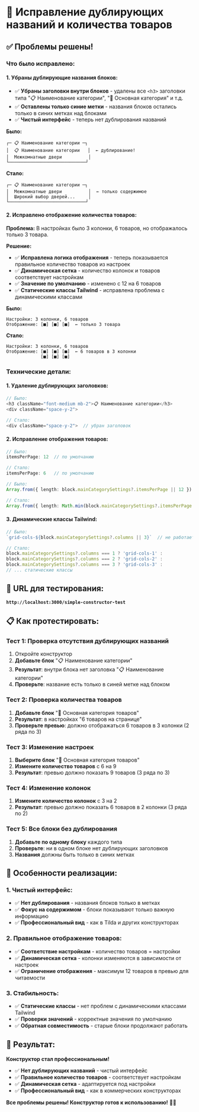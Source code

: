 # 🔧 Исправление дублирующих названий и количества товаров

## ✅ **Проблемы решены!**

### **Что было исправлено:**

#### **1. Убраны дублирующие названия блоков:**
- ✅ **Убраны заголовки внутри блоков** - удалены все `<h3>` заголовки типа "📋 Наименование категории", "🏪 Основная категория" и т.д.
- ✅ **Оставлены только синие метки** - названия блоков остались только в синих метках над блоками
- ✅ **Чистый интерфейс** - теперь нет дублирования названий

**Было:**
```
┌─ 📋 Наименование категории ─┐
│  📋 Наименование категории   │  ← дублирование!
│  Межкомнатные двери          │
└─────────────────────────────┘
```

**Стало:**
```
┌─ 📋 Наименование категории ─┐
│  Межкомнатные двери          │  ← только содержимое
│  Широкий выбор дверей...     │
└─────────────────────────────┘
```

#### **2. Исправлено отображение количества товаров:**

**Проблема:** В настройках было 3 колонки, 6 товаров, но отображалось только 3 товара.

**Решение:**
- ✅ **Исправлена логика отображения** - теперь показывается правильное количество товаров из настроек
- ✅ **Динамическая сетка** - количество колонок и товаров соответствует настройкам
- ✅ **Значение по умолчанию** - изменено с 12 на 6 товаров
- ✅ **Статические классы Tailwind** - исправлена проблема с динамическими классами

**Было:**
```
Настройки: 3 колонки, 6 товаров
Отображение: [■] [■] [■]  ← только 3 товара
```

**Стало:**
```
Настройки: 3 колонки, 6 товаров  
Отображение: [■] [■] [■]  ← 6 товаров в 3 колонки
             [■] [■] [■]
```

### **Технические детали:**

#### **1. Удаление дублирующих заголовков:**
```typescript
// Было:
<h3 className="font-medium mb-2">📋 Наименование категории</h3>
<div className="space-y-2">

// Стало:
<div className="space-y-2">  // убран заголовок
```

#### **2. Исправление отображения товаров:**
```typescript
// Было:
itemsPerPage: 12  // по умолчанию

// Стало:
itemsPerPage: 6   // по умолчанию
```

```typescript
// Было:
Array.from({ length: block.mainCategorySettings?.itemsPerPage || 12 })

// Стало:
Array.from({ length: Math.min(block.mainCategorySettings?.itemsPerPage || 12, 12) })
```

#### **3. Динамические классы Tailwind:**
```typescript
// Было:
`grid-cols-${block.mainCategorySettings?.columns || 3}`  // не работает

// Стало:
block.mainCategorySettings?.columns === 1 ? 'grid-cols-1' :
block.mainCategorySettings?.columns === 2 ? 'grid-cols-2' :
block.mainCategorySettings?.columns === 3 ? 'grid-cols-3' :
// ... статические классы
```

## 🚀 **URL для тестирования:**
**`http://localhost:3000/simple-constructor-test`**

## 📋 **Как протестировать:**

### **Тест 1: Проверка отсутствия дублирующих названий**
1. Откройте конструктор
2. **Добавьте блок** "📋 Наименование категории"
3. **Результат**: внутри блока нет заголовка "📋 Наименование категории"
4. **Проверьте**: название есть только в синей метке над блоком

### **Тест 2: Проверка количества товаров**
1. **Добавьте блок** "🏪 Основная категория товаров"
2. **Результат**: в настройках "6 товаров на странице"
3. **Проверьте превью**: должно отображаться 6 товаров в 3 колонки (2 ряда по 3)

### **Тест 3: Изменение настроек**
1. **Выберите блок** "🏪 Основная категория товаров"
2. **Измените количество товаров** с 6 на 9
3. **Результат**: превью должно показать 9 товаров (3 ряда по 3)

### **Тест 4: Изменение колонок**
1. **Измените количество колонок** с 3 на 2
2. **Результат**: превью должно показать 6 товаров в 2 колонки (3 ряда по 2)

### **Тест 5: Все блоки без дублирования**
1. **Добавьте по одному блоку** каждого типа
2. **Проверьте**: ни в одном блоке нет дублирующих заголовков
3. **Названия** должны быть только в синих метках

## 🎯 **Особенности реализации:**

### **1. Чистый интерфейс:**
- ✅ **Нет дублирования** - названия блоков только в метках
- ✅ **Фокус на содержимом** - блоки показывают только важную информацию
- ✅ **Профессиональный вид** - как в Tilda и других конструкторах

### **2. Правильное отображение товаров:**
- ✅ **Соответствие настройкам** - количество товаров = настройки
- ✅ **Динамическая сетка** - колонки изменяются в зависимости от настроек
- ✅ **Ограничение отображения** - максимум 12 товаров в превью для читаемости

### **3. Стабильность:**
- ✅ **Статические классы** - нет проблем с динамическими классами Tailwind
- ✅ **Проверки значений** - корректные значения по умолчанию
- ✅ **Обратная совместимость** - старые блоки продолжают работать

## 🎉 **Результат:**

**Конструктор стал профессиональным!**

- ✅ **Нет дублирующих названий** - чистый интерфейс
- ✅ **Правильное количество товаров** - соответствует настройкам
- ✅ **Динамическая сетка** - адаптируется под настройки
- ✅ **Профессиональный вид** - как в коммерческих конструкторах

**Все проблемы решены! Конструктор готов к использованию!** 🎨✨


